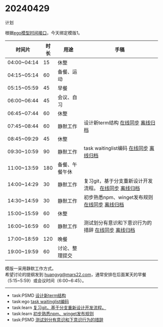 # 20240429

计划  

根据[ego模型时间接口](https://gitee.com/hyg/blog/blob/master/timeflow.md)，今天绑定模版1。

| 时间片 | 时长 | 用途 | 手稿 |
| --- | --- | --- | --- |
| 04:00~04:14 | 15 | 休整 |  |
| 04:15~05:14 | 60 | 备餐、运动 |  |
| 05:15~05:59 | 45 | 早餐 |  |
| 06:00~06:44 | 45 | 会议、自习 |  |
| 06:45~07:44 | 60 | 休整 |  |
| 07:45~08:44 | 60 | 静默工作 | 设计新term结构  [在线同步](http://simp.ly/p/xtgD4F) [离线归档](../../draft/2024/04/20240429074500.md) |
| 08:45~09:29 | 45 | 休整 |  |
| 09:30~10:59 | 90 | 静默工作 | task waitinglist编码  [在线同步](http://simp.ly/p/j1SspP) [离线归档](../../draft/2024/04/20240429093000.md) |
| 11:00~13:59 | 180 | 备餐、午餐午休 |  |
| 14:00~14:29 | 30 | 静默工作 | 复习git，基于分支重新设计开发流程。  [在线同步](http://simp.ly/p/8t3vlk) [离线归档](../../draft/2024/04/20240429140000.md) |
| 14:30~14:59 | 30 | 静默工作 | 初步熟悉npm、winget发布规则  [在线同步](http://simp.ly/p/5k9gJy) [离线归档](../../draft/2024/04/20240429143000.md) |
| 15:00~15:59 | 60 | 休整 |  |
| 16:00~16:59 | 60 | 静默工作 | 测试划分有意识和下意识行为的措辞  [在线同步](http://simp.ly/p/4QDThK) [离线归档](../../draft/2024/04/20240429160000.md) |
| 17:00~18:59 | 120 | 晚餐 |  |
| 19:00~19:59 | 60 | 讨论、整理提交 |  |

模版一采用静默工作方式。  
希望讨论的提纲发到 [huangyg@mars22.com](mailto:huangyg@mars22.com)，通常安排在后面某天的早餐（5:15~5:59）或会议时间（6:00~6:45）。


---

- task:PSMD  [设计新term结构](../../../draft/2024/04/20240429074500.md)  
- task:ego  [task waitinglist编码](../../../draft/2024/04/20240429093000.md)  
- task:learn  [复习git，基于分支重新设计开发流程。](../../../draft/2024/04/20240429140000.md)  
- task:learn  [初步熟悉npm、winget发布规则](../../../draft/2024/04/20240429143000.md)  
- task:PSMD  [测试划分有意识和下意识行为的措辞](../../../draft/2024/04/20240429160000.md)  
